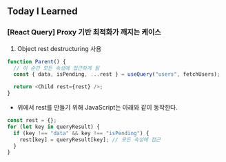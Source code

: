 ## Today I Learned

### [React Query] Proxy 기반 최적화가 깨지는 케이스

1. Object rest destructuring 사용

```js
function Parent() {
  // 이 순간 모든 속성에 접근하게 됨
  const { data, isPending, ...rest } = useQuery("users", fetchUsers);

  return <Child rest={rest} />;
}
```

- 위에서 rest를 만들기 위해 JavaScript는 아래와 같이 동작한다.

```js
const rest = {};
for (let key in queryResult) {
  if (key !== "data" && key !== "isPending") {
    rest[key] = queryResult[key]; // 모든 속성에 접근
  }
}
```

